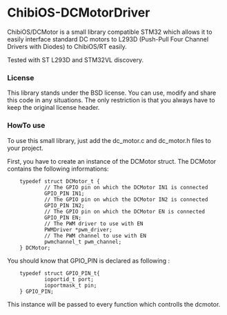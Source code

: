 ChibiOS-DCMotorDriver
=====================

ChibiOS/DCMotor is a small library compatible STM32 which allows it to easily interface standard DC motors to L293D (Push-Pull Four Channel Drivers with Diodes) to ChibiOS/RT easily.

Tested with ST L293D and STM32VL discovery.

### License ###

This library stands under the BSD license. You can use, modify and share this code in any situations. The only restriction is that you always have to keep the original license header.

### HowTo use ###

To use this small library, just add the dc_motor.c and dc_motor.h files to your project.

First, you have to create an instance of the DCMotor struct. The DCMotor contains the following informations:


        typedef struct DCMotor_t {
                // The GPIO pin on which the DCMotor IN1 is connected
                GPIO_PIN IN1;
                // The GPIO pin on which the DCMotor IN2 is connected
                GPIO_PIN IN2;
                // The GPIO pin on which the DCMotor EN is connected
                GPIO_PIN EN;
                // The PWM driver to use with EN
                PWMDriver *pwm_driver;
                // The PWM channel to use with EN
                pwmchannel_t pwm_channel;
        } DCMotor;

You should know that GPIO_PIN is declared as following :

        typedef struct GPIO_PIN_t{
                ioportid_t port;
                ioportmask_t pin;
        } GPIO_PIN;

This instance will be passed to every function which controlls the dcmotor.

